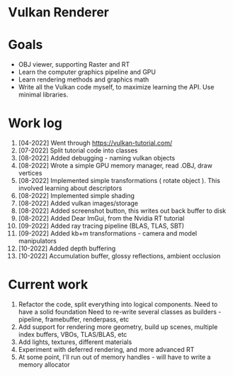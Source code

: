 # Vulkan Renderer

# Goals
- OBJ viewer, supporting Raster and RT
- Learn the computer graphics pipeline and GPU
- Learn rendering methods and graphics math
- Write all the Vulkan code myself, to maximize learning the API. Use minimal libraries. 


# Work log
1.  [04-2022] Went through https://vulkan-tutorial.com/
2.  [07-2022] Split tutorial code into classes
3.  [08-2022] Added debugging - naming vulkan objects
4.  [08-2022] Wrote a simple GPU memory manager, read .OBJ, draw vertices
5.  [08-2022] Implemented simple transformations  ( rotate object ). This involved learning about descriptors
6.  [08-2022] Implemented simple shading
7.  [08-2022] Added vulkan images/storage
8.  [08-2022] Added screenshot button, this writes out back buffer to disk
9.  [08-2022] Added Dear ImGui, from the Nvidia RT tutorial
10. [09-2022] Added ray tracing pipeline (BLAS, TLAS, SBT)
11. [09-2022] Added kb+m transformations - camera and model manipulators
12. [10-2022] Added depth buffering
13. [10-2022] Accumulation buffer, glossy reflections, ambient occlusion


# Current work
1. Refactor the code, split everything into logical components. Need to have a solid foundation
    Need to re-write several classes as builders - pipeline, framebuffer, renderpass, etc
2. Add support for rendering more geometry, build up scenes, multiple index buffers, VBOs, TLAS/BLAS, etc
3. Add lights, textures, different materials
4. Experiment with deferred rendering, and more advanced RT
5. At some point, I'll run out of memory handles - will have to write a memory allocator


